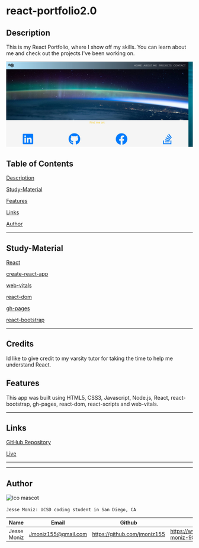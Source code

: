 # react-portfolio2.0

## Description

This is my React Portfolio, where I show off my skills. You can learn about me and check out the projects I've been working on.

![example](https://raw.githubusercontent.com/jmoniz155/react-portfolio2.0/main/src/components/pages/react-img.jpg)


## Table of Contents

[Description](#description)

[Study-Material](#Study-Material)

[Features](#features)

[Links](#links)

[Author](#author)

---
## Study-Material

[React](https://reactjs.org/)

[create-react-app](https://create-react-app.dev/docs/measuring-performance/)

[web-vitals](https://web.dev/vitals/)

[react-dom](https://reactjs.org/docs/react-dom.html)

[gh-pages](https://www.npmjs.com/package/gh-pages)

[react-bootstrap](https://react-bootstrap.github.io/)

---

## Credits

Id like to give credit to my varsity tutor for taking the time to help me understand React.

## Features

This app was built using HTML5, CSS3, Javascript, Node.js, React, react-bootstrap, gh-pages, react-dom, react-scripts and web-vitals.

---

## Links

[GitHub Repository](https://github.com/jmoniz155/react-portfolio2.0)

[Live](https://jmoniz155.github.io/react-portfolio2.0/)

---
---

## Author

![lco mascot](https://learncodeonline.in/mascot.png)

`Jesse Moniz: UCSD coding student in San Diego, CA`


| Name          | Email                 | Github                        | Linkedin                                              |
| ------------- | --------------------- | ----------------------------- | ----------------------------------------------------- |
| Jesse Moniz   | Jmoniz155@gmail.com   | https://github.com/jmoniz155  | https://www.linkedin.com/in/jesse-moniz-98693621a/    |
